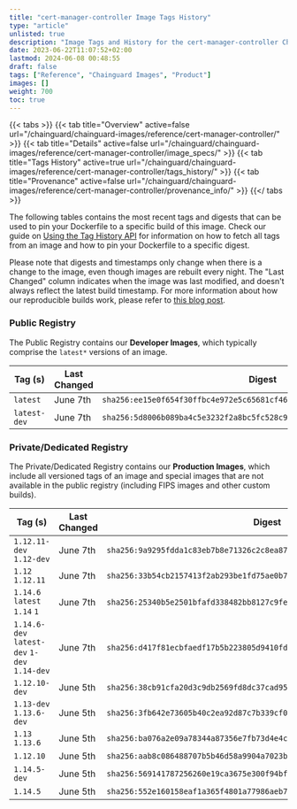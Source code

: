 ```yaml
---
title: "cert-manager-controller Image Tags History"
type: "article"
unlisted: true
description: "Image Tags and History for the cert-manager-controller Chainguard Image"
date: 2023-06-22T11:07:52+02:00
lastmod: 2024-06-08 00:48:55
draft: false
tags: ["Reference", "Chainguard Images", "Product"]
images: []
weight: 700
toc: true
---
```


{{< tabs >}}
{{< tab title="Overview" active=false url="/chainguard/chainguard-images/reference/cert-manager-controller/" >}}
{{< tab title="Details" active=false url="/chainguard/chainguard-images/reference/cert-manager-controller/image_specs/" >}}
{{< tab title="Tags History" active=true url="/chainguard/chainguard-images/reference/cert-manager-controller/tags_history/" >}}
{{< tab title="Provenance" active=false url="/chainguard/chainguard-images/reference/cert-manager-controller/provenance_info/" >}}
{{</ tabs >}}

The following tables contains the most recent tags and digests that can be used to pin your Dockerfile to a specific build of this image. Check our guide on [Using the Tag History API](/chainguard/chainguard-images/using-the-tag-history-api/) for information on how to fetch all tags from an image and how to pin your Dockerfile to a specific digest.

Please note that digests and timestamps only change when there is a change to the image, even though images are rebuilt every night. The "Last Changed" column indicates when the image was last modified, and doesn't always reflect the latest build timestamp. For more information about how our reproducible builds work, please refer to [this blog post](https://www.chainguard.dev/unchained/reproducing-chainguards-reproducible-image-builds).

### Public Registry
The Public Registry contains our **Developer Images**, which typically comprise the `latest*` versions of an image.

| Tag (s)       | Last Changed | Digest                                                                    |
|---------------|--------------|---------------------------------------------------------------------------|
|  `latest`     | June 7th     | `sha256:ee15e0f654f30ffbc4e972e5c65681cf468f6f813ad739e70fedcf47dab0f78d` |
|  `latest-dev` | June 7th     | `sha256:5d8006b089ba4c5e3232f2a8bc5fc528c9281d0a249fd81075437f33c7e7a258` |


### Private/Dedicated Registry
The Private/Dedicated Registry contains our **Production Images**, which include all versioned tags of an image and special images that are not available in the public registry (including FIPS images and other custom builds).

| Tag (s)                                       | Last Changed | Digest                                                                    |
|-----------------------------------------------|--------------|---------------------------------------------------------------------------|
|  `1.12.11-dev` `1.12-dev`                     | June 7th     | `sha256:9a9295fdda1c83eb7b8e71326c2c8ea878b381c6f2e975393a25f56b3597f3ea` |
|  `1.12` `1.12.11`                             | June 7th     | `sha256:33b54cb2157413f2ab293be1fd75ae0b74a7913168ecde4cf514e85f131e90f8` |
|  `1.14.6` `latest` `1.14` `1`                 | June 7th     | `sha256:25340b5e2501bfafd338482bb8127c9fedd19c30ff0b27b1a60c335b37d26bfe` |
|  `1.14.6-dev` `latest-dev` `1-dev` `1.14-dev` | June 7th     | `sha256:d417f81ecbfaedf17b5b223805d9410fd69a39df0d0b94721f58cb4453e739a2` |
|  `1.12.10-dev`                                | June 5th     | `sha256:38cb91cfa20d3c9db2569fd8dc37cad951c10d1098a97d1fd9488907803434da` |
|  `1.13-dev` `1.13.6-dev`                      | June 5th     | `sha256:3fb642e73605b40c2ea92d87c7b339cf035c880865519772afcc397382154482` |
|  `1.13` `1.13.6`                              | June 5th     | `sha256:ba076a2e09a78344a87356e7fb73d4e4c34adaf87c0ac66785a2df5bed2029ae` |
|  `1.12.10`                                    | June 5th     | `sha256:aab8c086488707b5b46d58a9904a7023b1c762e5e7ae7a584f02e1bc8d9a2b00` |
|  `1.14.5-dev`                                 | June 5th     | `sha256:569141787256260e19ca3675e300f94bf2f04cb12fd1474a12100c5ac9c11708` |
|  `1.14.5`                                     | June 5th     | `sha256:552e160158eaf1a365f4801a77986aeb7872bba4db0f5f0102c665ef040ccb1b` |

